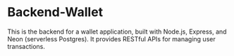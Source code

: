 # Backend-Wallet
This is the backend for a wallet application, built with Node.js, Express, and Neon (serverless Postgres). It provides RESTful APIs for managing user transactions.
